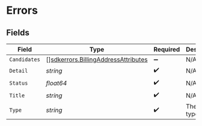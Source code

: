 # Errors


## Fields

| Field                                                                                      | Type                                                                                       | Required                                                                                   | Description                                                                                |
| ------------------------------------------------------------------------------------------ | ------------------------------------------------------------------------------------------ | ------------------------------------------------------------------------------------------ | ------------------------------------------------------------------------------------------ |
| `Candidates`                                                                               | [][sdkerrors.BillingAddressAttributes](../../models/sdkerrors/billingaddressattributes.md) | :heavy_minus_sign:                                                                         | N/A                                                                                        |
| `Detail`                                                                                   | *string*                                                                                   | :heavy_check_mark:                                                                         | N/A                                                                                        |
| `Status`                                                                                   | *float64*                                                                                  | :heavy_check_mark:                                                                         | N/A                                                                                        |
| `Title`                                                                                    | *string*                                                                                   | :heavy_check_mark:                                                                         | N/A                                                                                        |
| `Type`                                                                                     | *string*                                                                                   | :heavy_check_mark:                                                                         | The error type.                                                                            |